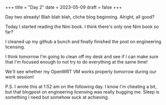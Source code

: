 +++
title = "Day 2"
date = 2023-05-09
draft = false
+++

Day two already! Blah blah blah, cliche blog beginning. Alright, all good?

Today I started reading the Nim book. I think there's only one Nim book so far?

I cleaned up my github a bunch and finally finished the post on engineering licensing.

I think tomorrow I'm going to clean off my desk and see if I can make sure that I'm
focused enough to not try to do everything at the same time!

We'll see whether my OpenWRT VM works properly tomorrow during our work session!

P.S. I wrote this at 1:52 am on the following day. I know I'm cheating a bit, but that
blogpost on engineering licensing was really bugging me. Sleep is something I need but somehow suck at achieving.

